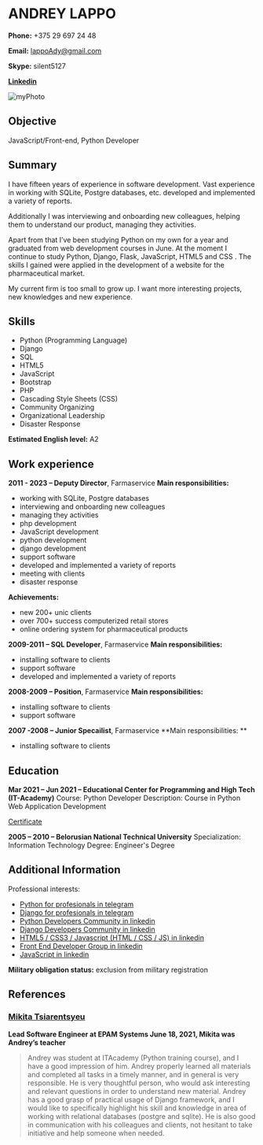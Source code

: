 # ANDREY LAPPO

**Phone:** +375 29 697 24 48

**Email:** <lappoAdy@gmail.com>

**Skype:** silent5127

**[Linkedin](https://www.linkedin.com/in/andrey-lappo-425763138/)**

![myPhoto](https://i.ibb.co/rmfYX86/photo.jpg)

## Objective

JavaScript/Front-end, Python Developer

## Summary

I have fifteen years of experience in software development. Vast experience in working with SQLite, Postgre databases, etc. developed and implemented a variety of reports.

Additionally I was interviewing and onboarding new colleagues, helping them to understand our product, managing they activities.

Apart from that I’ve been studying Python on my own for a year and graduated from web development courses in June. At the moment I continue to study Python, Django, Flask, JavaScript, HTML5 and CSS . The skills I gained were applied in the development of a website for the pharmaceutical market.

My current firm is too small to grow up. I want more interesting projects, new knowledges and new experience.

## Skills

- Python (Programming Language)
- Django
- SQL
- HTML5
- JavaScript
- Bootstrap
- PHP
- Cascading Style Sheets (CSS)
- Community Organizing
- Organizational Leadership
- Disaster Response

**Estimated English level:** A2

## Work experience

**2011 - 2023 – Deputy Director**, Farmaservice
**Main responsibilities:**

- working with SQLite, Postgre databases
- interviewing and onboarding new colleagues
- managing they activities
- php development
- JavaScript development
- python development
- django development
- support software
- developed and implemented a variety of reports
- meeting with clients
- disaster response

**Achievements:**

- new 200+ unic clients
- over 700+ success computerized retail stores
- online ordering system for pharmaceutical products

**2009-2011 – SQL Developer**, Farmaservice
**Main responsibilities:**

- installing software to clients
- support software
- developed and implemented a variety of reports

**2008-2009 – Position**, Farmaservice
**Main responsibilities:**

- installing software to clients
- support software

**2007 -2008 – Junior Specailist**, Farmaservice
**Main responsibilities: **

- installing software to clients

## Education

**Mar 2021 – Jun 2021 – Educational Center for Programming and High Tech
(IT-Academy)**
Course: Python Developer
Description: Course in Python Web Application Development

[Certificate](<https://www.linkedin.com/in/andrey-lappo-425763138/detail/treasury/position:1795884490/?entityUrn=urn%3Ali%3Afsd_profileTreasuryMedia%3A(ACoAACGSUJ0BVS7JARBG2hJEUOw35OpDlLKUl7k%2C1635460897299)&parentEntityUrn=urn%3Ali%3Afsd_profilePosition%3A(ACoAACGSUJ0BVS7JARBG2hJEUOw35OpDlLKUl7k%2C1795884490)&section=position%3A1795884490&treasuryCount=1>)

**2005 – 2010 – Belorusian National Technical University**
Specialization: Information Technology
Degree: Engineer's Degree

## Additional Information

Professional interests:

- [Python for profesionals in telegram](https://t.me/ru_python)
- [Django for profesionals in telegram](https://t.me/pydjango)
- [Python Developers Community in linkedin](https://www.linkedin.com/groups/25827/)
- [Django Developers Community in linkedin](https://www.linkedin.com/groups/50788/)
- [HTML5 / CSS3 / Javascript (HTML / CSS / JS) in linkedin](https://www.linkedin.com/groups/4192947/)
- [Front End Developer Group in linkedin](https://www.linkedin.com/groups/2231152/)
- [JavaScript in linkedin](https://www.linkedin.com/groups/121615/)

**Military obligation status:** еxclusion from military registration

## References

### [Mikita Tsiarentsyeu](https://www.linkedin.com/in/mikita-tsiarentsyeu-32036a197/)

**Lead Software Engineer at EPAM Systems
June 18, 2021, Mikita was Andrey’s teacher**

> Andrey was student at ITAcademy (Python training course), and I have a good impression of him. Andrey properly learned all materials and completed all tasks in a timely manner, and in general is very responsible. He is very thoughtful person, who would ask interesting and relevant questions in order to understand new material. Andrey has a good grasp of practical usage of Django framework, and I would like to specifically highlight his skill and knowledge in area of working with relational databases (postgre and sqlite). He is also good in communication with his colleagues and clients, not hesitant to take initiative and help someone when needed.
